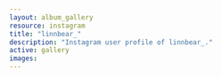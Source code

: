 ```yaml
---
layout: album_gallery
resource: instagram
title: "linnbear_"
description: "Instagram user profile of linnbear_."
active: gallery
images:
---
```

